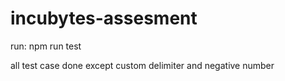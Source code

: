 # incubytes-assesment

run: npm run test

all test case done except custom delimiter and negative number
